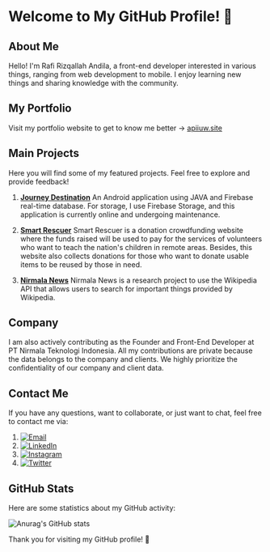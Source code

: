 # Welcome to My GitHub Profile! 👋

## About Me
Hello! I'm Rafi Rizqallah Andila, a front-end developer interested in various things, ranging from web development to mobile. I enjoy learning new things and sharing knowledge with the community.

## My Portfolio
Visit my portfolio website to get to know me better -> [apiiuw.site](https://apiiuw.site)

## Main Projects
Here you will find some of my featured projects. Feel free to explore and provide feedback!

1. **[Journey Destination](https://github.com/apiiuw/JDAplikasi)**
   An Android application using JAVA and Firebase real-time database. For storage, I use Firebase Storage, and this application is currently online and undergoing maintenance.
   
3. **[Smart Rescuer](https://github.com/apiiuw/penyelamat-pintar)**
   Smart Rescuer is a donation crowdfunding website where the funds raised will be used to pay for the services of volunteers who want to teach the nation's children in remote areas. Besides, this website also collects donations for those who want to donate usable items to be reused by those in need.
   
5. **[Nirmala News](https://github.com/apiiuw/nirmala-news)**
   Nirmala News is a research project to use the Wikipedia API that allows users to search for important things provided by Wikipedia.

## Company
I am also actively contributing as the Founder and Front-End Developer at PT Nirmala Teknologi Indonesia. All my contributions are private because the data belongs to the company and clients. We highly prioritize the confidentiality of our company and client data.

## Contact Me
If you have any questions, want to collaborate, or just want to chat, feel free to contact me via:
1. [![Email](https://img.shields.io/badge/Instagram-raffiirz-orange)](mailto:rafirizqallahandilla@gmail.com)
2. [![LinkedIn](https://img.shields.io/badge/LinkedIn-raffiirz-blue)](https://linkedin.com/in/raffiirz)
3. [![Instagram](https://img.shields.io/badge/Instagram-raffiirz-orange)](https://instagram.com/raffiirz)
4. [![Twitter](https://img.shields.io/badge/Twitter-raffirzq-blue)](https://x.com/raffirzq)

## GitHub Stats
Here are some statistics about my GitHub activity:

![Anurag's GitHub stats](https://github-readme-stats.vercel.app/api?username=apiiuw&show=reviews&theme=radical)

Thank you for visiting my GitHub profile! 🚀
